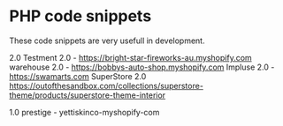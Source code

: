 # PHP code snippets 

These code snippets are very usefull in development. 

2.0
Testment 2.0 - https://bright-star-fireworks-au.myshopify.com
warehouse 2.0 - https://bobbys-auto-shop.myshopify.com
Impluse 2.0 - https://swamarts.com
SuperStore 2.0 https://outofthesandbox.com/collections/superstore-theme/products/superstore-theme-interior


1.0
prestige - yettiskinco-myshopify-com


